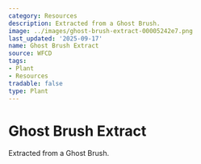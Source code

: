 ```yaml
---
category: Resources
description: Extracted from a Ghost Brush.
image: ../images/ghost-brush-extract-00005242e7.png
last_updated: '2025-09-17'
name: Ghost Brush Extract
source: WFCD
tags:
- Plant
- Resources
tradable: false
type: Plant
---
```


# Ghost Brush Extract

Extracted from a Ghost Brush.

